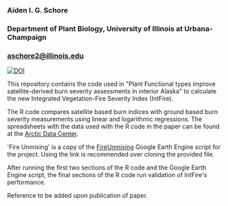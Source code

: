 ### Aiden I. G. Schore
### Department of Plant Biology, University of Illinois at Urbana-Champaign
### [aschore2@illinois.edu](mailto:aschore2@illinois.edu)

[![DOI](https://zenodo.org/badge/DOI/10.5281/zenodo.14360232.svg)](https://doi.org/10.5281/zenodo.14360231)

This repository contains the code used in "Plant Functional types improve satellite-derived burn severity assessments in interior Alaska" to calculate
the new Integrated Vegetation-Fire Severity Index (IntFire).

The R code compares satellite based burn indices with ground based burn severity measurements using linear and logarithmic regressions.
The spreadsheets with the data used with the R code in the paper can be found at the [Arctic Data Center](https://doi.org/10.18739/A25H7BW3S).

'Fire Unmixing' is a copy of the [FireUnmixing](https://code.earthengine.google.com/88c730cdfb38c808b4ef791fd36d8ed7) Google Earth Engine script for the project. 
Using the link is recommended over cloning the provided file.

After running the first two sections of the R code and the Google Earth Engine script, the final sections of the R code run validation of IntFire's performance.

Reference to be added upon publication of paper.
